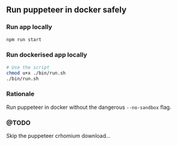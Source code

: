## Run puppeteer in docker safely

### Run app locally

```bash
npm run start
```

### Run dockerised app locally

```bash
# Use the script
chmod u+x ./bin/run.sh
./bin/run.sh
```

### Rationale

Run puppeteer in docker without the dangerous `--no-sandbox` flag.

### @TODO

Skip the puppeteer crhomium download...
